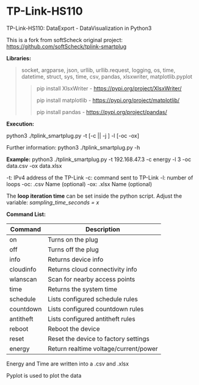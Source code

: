 # TP-Link-HS110
TP-Link-HS110: DataExport - DataVisualization in Python3



This is a fork from softScheck original project: https://github.com/softScheck/tplink-smartplug

**Libraries:**

> socket, argparse, json, urllib, urllib.request, logging, os, time, datetime, struct, sys, time, csv, pandas, xlsxwriter, matplotlib.pyplot
>
> > pip install XlsxWriter - https://pypi.org/project/XlsxWriter/
> >
> > pip install matplotlib - https://pypi.org/project/matplotlib/
> >
> > pip install pandas - https://pypi.org/project/pandas/

**Execution:**

python3 ./tplink_smartplug.py -t <ip> [-c <cmd> || -j <json>] -l <number> [-oc<CSVoutput> -ox<XLSXoutput>]

Further information: python3 ./tplink_smartplug.py -h

**Example:** python3 ./tplink_smartplug.py -t 192.168.47.3 -c energy -l 3 -oc data.csv -ox data.xlsx

-t: IPv4 address of the TP-Link
-c: command sent to TP-Link
-l: number of loops
-oc: .csv Name (optional)
-ox: .xlsx Name (optional)



The **loop iteration time** can be set inside the python script. Adjust the variable: *sampling_time_seconds = x*

**Command List:**

| Command   | Description                           |
| --------- | ------------------------------------- |
| on        | Turns on the plug                     |
| off       | Turns off the plug                    |
| info      | Returns device info                   |
| cloudinfo | Returns cloud connectivity info       |
| wlanscan  | Scan for nearby access points         |
| time      | Returns the system time               |
| schedule  | Lists configured schedule rules       |
| countdown | Lists configured countdown rules      |
| antitheft | Lists configured antitheft rules      |
| reboot    | Reboot the device                     |
| reset     | Reset the device to factory settings  |
| energy    | Return realtime voltage/current/power |



Energy and Time are written into a .csv and .xlsx

Pyplot is used to plot the data